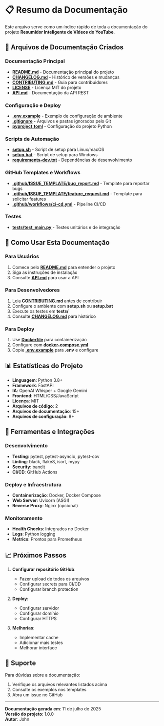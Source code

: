 # 📋 Resumo da Documentação

Este arquivo serve como um índice rápido de toda a documentação do projeto **Resumidor Inteligente de Vídeos do YouTube**.

## 📁 Arquivos de Documentação Criados

### Documentação Principal

- **[README.md](README.md)** - Documentação principal do projeto
- **[CHANGELOG.md](CHANGELOG.md)** - Histórico de versões e mudanças
- **[CONTRIBUTING.md](CONTRIBUTING.md)** - Guia para contribuidores
- **[LICENSE](LICENSE)** - Licença MIT do projeto
- **[API.md](API.md)** - Documentação da API REST

### Configuração e Deploy

- **[.env.example](.env.example)** - Exemplo de configuração de ambiente
- **[.gitignore](.gitignore)** - Arquivos e pastas ignorados pelo Git
- **[pyproject.toml](pyproject.toml)** - Configuração do projeto Python

### Scripts de Automação

- **[setup.sh](setup.sh)** - Script de setup para Linux/macOS
- **[setup.bat](setup.bat)** - Script de setup para Windows
- **[requirements-dev.txt](requirements-dev.txt)** - Dependências de desenvolvimento

### GitHub Templates e Workflows

- **[.github/ISSUE_TEMPLATE/bug_report.md](.github/ISSUE_TEMPLATE/bug_report.md)** - Template para reportar bugs
- **[.github/ISSUE_TEMPLATE/feature_request.md](.github/ISSUE_TEMPLATE/feature_request.md)** - Template para solicitar features
- **[.github/workflows/ci-cd.yml](.github/workflows/ci-cd.yml)** - Pipeline CI/CD

### Testes

- **[tests/test_main.py](tests/test_main.py)** - Testes unitários e de integração

## 🚀 Como Usar Esta Documentação

### Para Usuários

1. Comece pelo **[README.md](README.md)** para entender o projeto
2. Siga as instruções de instalação
3. Consulte **[API.md](API.md)** para usar a API

### Para Desenvolvedores

1. Leia **[CONTRIBUTING.md](CONTRIBUTING.md)** antes de contribuir
2. Configure o ambiente com **setup.sh** ou **setup.bat**
3. Execute os testes em **tests/**
4. Consulte **[CHANGELOG.md](CHANGELOG.md)** para histórico

### Para Deploy

1. Use **[Dockerfile](Dockerfile)** para containerização
2. Configure com **[docker-compose.yml](docker-compose.yml)**
3. Copie **[.env.example](.env.example)** para **.env** e configure

## 📊 Estatísticas do Projeto

- **Linguagem**: Python 3.8+
- **Framework**: FastAPI
- **IA**: OpenAI Whisper + Google Gemini
- **Frontend**: HTML/CSS/JavaScript
- **Licença**: MIT
- **Arquivos de código**: 2
- **Arquivos de documentação**: 15+
- **Arquivos de configuração**: 8+

## 🔧 Ferramentas e Integrações

### Desenvolvimento

- **Testing**: pytest, pytest-asyncio, pytest-cov
- **Linting**: black, flake8, isort, mypy
- **Security**: bandit
- **CI/CD**: GitHub Actions

### Deploy e Infraestrutura

- **Containerização**: Docker, Docker Compose
- **Web Server**: Uvicorn (ASGI)
- **Reverse Proxy**: Nginx (opcional)

### Monitoramento

- **Health Checks**: Integrados no Docker
- **Logs**: Python logging
- **Metrics**: Prontos para Prometheus

## 📈 Próximos Passos

1. **Configurar repositório GitHub**:
   - Fazer upload de todos os arquivos
   - Configurar secrets para CI/CD
   - Configurar branch protection

2. **Deploy**:
   - Configurar servidor
   - Configurar domínio
   - Configurar HTTPS

3. **Melhorias**:
   - Implementar cache
   - Adicionar mais testes
   - Melhorar interface

## 🤝 Suporte

Para dúvidas sobre a documentação:

1. Verifique os arquivos relevantes listados acima
2. Consulte os exemplos nos templates
3. Abra um issue no GitHub

---

**Documentação gerada em**: 11 de julho de 2025  
**Versão do projeto**: 1.0.0  
**Autor**: John

